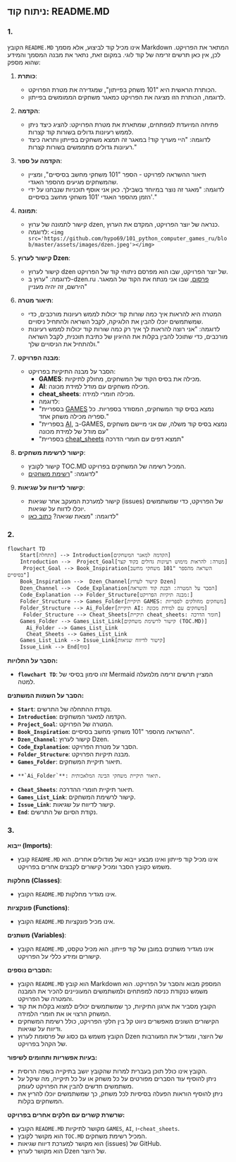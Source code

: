 ## ניתוח קוד: README.MD

### 1. **<algorithm>**

הקובץ `README.MD` אינו מכיל קוד לביצוע, אלא מסמך Markdown המתאר את הפרויקט. לכן, אין כאן תרשים זרימה של קוד לוגי. במקום זאת, נתאר את מבנה המסמך והמידע שהוא מספק:

1.  **כותרת**:
    - הכותרת הראשית היא "101 משחק בפייתון", שמגדירה את מטרת הפרויקט.
    - לדוגמה, הכותרת הזו מציגה את הפרויקט כמאגר משחקים הממומשים בפייתון.

2.  **הקדמה**:
    - פתיחה המיועדת למפתחים, שמתארת את מטרת הפרויקט: להציג כיצד ניתן לממש רעיונות גדולים בשורות קוד קצרות.
    - לדוגמה: "היי מעריך קוד! במאגר זה תמצא משחקים בפייתון ותראה כיצד רעיונות גדולים מתממשים בשורות קצרות."

3.  **הקדמה על ספר**:
    - תיאור ההשראה לפרויקט - הספר "101 משחקי מחשב בסיסיים", ומציין שהמשחקים מגיעים מהספר האגדי.
    - לדוגמה: "מאגר זה נוצר במיוחד בשבילך. כאן אני אוסף תוכניות שנבחנו על ידי הזמן מהספר האגדי '101 משחקי מחשב בסיסיים'."

4.  **תמונה**:
    - קישור לתמונה של ערוץ dzen, כנראה של יוצר הפרויקט, המקדם את הערוץ.
    - לדוגמה: `<img src='https://github.com/hypo69/101_python_computer_games_ru/blob/master/assets/images/dzen.jpeg'></img>`

5.  **קישור לערוץ Dzen**:
    - קישור לערוץ dzen של יוצר הפרויקט, שבו הוא מפרסם ניתוחי קוד של הפרויקט.
    - לדוגמה: "ערוץ ב-dzen.ru [פרסום](https://dzen.ru/hypo69), שבו אני מנתח את הקוד של המאגר. הירשם, זה יהיה מעניין"

6.  **תיאור מטרה**:
    - המטרה היא להראות איך כמה שורות קוד יכולות לממש רעיונות מורכבים, כדי שמשתמשים יוכלו להבין את הלוגיקה, לקבל השראה ולהתחיל ניסויים.
    - לדוגמה: "אני רוצה להראות לך איך רק כמה שורות קוד יכולות לממש רעיונות מורכבים, כדי שתוכל להבין בקלות את ההיגיון של כתיבת תוכנית, לקבל השראה ולהתחיל את הניסויים שלך."

7.  **מבנה הפרויקט**:
    - הסבר על מבנה התיקיות בפרויקט:
        -   **GAMES**: מכילה את בסיס הקוד של המשחקים, מחולק לתיקיות.
        -   **AI**: מכילה משחקים עם מודל למידת מכונה.
        -   **cheat_sheets**: מכילה חומרי למידה.
        - לדוגמה:
        -  "בספריית [GAMES](https://github.com/hypo69/101_python_computer_games_ru/blob/master/GAMES) נמצא בסיס קוד המשחקים, המסודר בספריות. כל ספריה מכילה משחק אחד."
        -  "בספריית [AI](https://github.com/hypo69/101_python_computer_games_ru/tree/master/GAMES/AI), ב-GAMES, נמצא בסיס קוד משלה, שם אני מיישם משחקים עם מודל של למידת מכונה"
        -  "בספריית [cheat_sheets](https://github.com/hypo69/101_python_computer_games_ru/tree/master/cheat_sheets) תמצא דפים עם חומרי הדרכה"

8.  **קישור לרשימת משחקים**:
    - קישור לקובץ TOC.MD המכיל רשימה של המשחקים בפרויקט.
    - לדוגמה: "[רשימת משחקים](https://github.com/hypo69/101_python_computer_games_ru/tree/master/GAMES/TOC.MD)"

9.  **קישור לדיווח על שגיאות**:
    - קישור למערכת המעקב אחר שגיאות (issues) של הפרויקט, כדי שמשתמשים יוכלו לדווח על שגיאות.
    - לדוגמה: "מצאת שגיאה? [כתוב כאן](https://github.com/hypo69/101_python_computer_games_ru/issues)"

### 2. **<mermaid>**

```mermaid
flowchart TD
    Start[התחלה] --> Introduction[הקדמה למאגר המשחקים]
    Introduction -->  Project_Goal[מטרה: להראות מימוש רעיונות גדולים בקוד קצר]
     Project_Goal --> Book_Inspiration[השראה מהספר "101 משחקי מחשב בסיסיים"]
    Book_Inspiration -->  Dzen_Channel[קישור לערוץ Dzen]
    Dzen_Channel -->  Code_Explanation[הסבר על המטרה: הבנת קוד והשראה]
    Code_Explanation --> Folder_Structure[מבנה תיקיות הפרויקט:]
    Folder_Structure --> Games_Folder[תיקיית GAMES: משחקים מחולקים לספריות]
    Folder_Structure --> Ai_Folder[תיקיית AI: משחקים עם למידת מכונה]
     Folder_Structure --> Cheat_Sheets[תיקיית cheat_sheets: חומר הדרכה]
    Games_Folder --> Games_List_Link[קישור לרשימת משחקים (TOC.MD)]
      Ai_Folder --> Games_List_Link
      Cheat_Sheets --> Games_List_Link
    Games_List_Link --> Issue_Link[קישור לדיווח שגיאות]
    Issue_Link --> End[סוף]
```

**הסבר על התלויות:**

-   **`flowchart TD`**: זהו סימון בסיסי של Mermaid המציין תרשים זרימה מלמעלה למטה.

**הסבר על השמות המשתנים:**

-   **`Start`**: נקודת ההתחלה של התרשים.
-   **`Introduction`**: הקדמה למאגר המשחקים.
-   **`Project_Goal`**: המטרה של הפרויקט.
-    **`Book_Inspiration`**: ההשראה מהספר "101 משחקי מחשב בסיסיים".
-    **`Dzen_Channel`**: קישור לערוץ Dzen.
-    **`Code_Explanation`**: הסבר על מטרת הפרויקט.
-   **`Folder_Structure`**: מבנה תיקיות הפרויקט.
-    **`Games_Folder`**: תיאור תיקיית המשחקים.
-     **`Ai_Folder`**: תיאור תיקיית משחקי הבינה המלאכותית.
-    **`Cheat_Sheets`**: תיאור תיקיית חומרי ההדרכה.
-   **`Games_List_Link`**: קישור לרשימת המשחקים.
-   **`Issue_Link`**: קישור לדיווח על שגיאות.
-   **`End`**: נקודת הסיום של התרשים.

### 3. **<explanation>**

**ייבוא (Imports)**:

*   קובץ `README.MD` אינו מכיל קוד פייתון ואינו מבצע ייבוא של מודולים אחרים. הוא משמש כקובץ הסבר ומכיל קישורים לקבצים אחרים בפרויקט.

**מחלקות (Classes)**:

*   הקובץ `README.MD` אינו מגדיר מחלקות.

**פונקציות (Functions)**:

*   הקובץ `README.MD` אינו מכיל פונקציות.

**משתנים (Variables)**:

*   הקובץ `README.MD` אינו מגדיר משתנים במובן של קוד פייתון. הוא מכיל טקסט, קישורים ומידע כללי על הפרויקט.

**הסברים נוספים:**

*   הקובץ `README.MD` הוא קובץ Markdown המספק מבוא והסבר על הפרויקט. הוא משמש כנקודת כניסה למפתחים ולמשתמשים המעוניינים להכיר את המבנה והמטרה של הפרויקט.
*   הקובץ מסביר את ארגון התיקיות, כך שמשתמשים יכולים למצוא בקלות את קוד המשחק הרצוי או את חומרי הלמידה.
*   הקישורים השונים מאפשרים ניווט קל בין חלקי הפרויקט, כולל רשימת המשחקים ודיווח על שגיאות.
*   הקובץ משמש גם כסוג של פרסומת לערוץ Dzen של היוצר, ומגדיל את המעורבות של הקהל בפרויקט.

**בעיות אפשריות ותחומים לשיפור:**

*   הקובץ אינו כולל תוכן בעברית למרות שהקובץ יושב בתיקייה בשפה הרוסית.
*   ניתן להוסיף עוד הסברים מפורטים על כל משחק או על כל תיקייה, מה שיקל על משתמשים חדשים להבין את הפרויקט לעומק.
*   ניתן להוסיף הוראות הפעלה בסיסיות לכל משחק, כך שמשתמשים יוכלו להריץ את המשחקים בקלות.

**שרשרת קשרים עם חלקים אחרים בפרויקט:**

*   הקובץ `README.MD` מקושר לתיקיות `GAMES`, `AI`, ו-`cheat_sheets`.
*   הוא מקושר לקובץ `TOC.MD` המכיל רשימת משחקים.
*   הוא מקושר למערכת דיווח שגיאות (issues) של GitHub.
*   הוא מקושר לערוץ Dzen של היוצר.